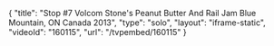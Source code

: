{
    "title": "Stop #7 Volcom Stone's Peanut Butter And Rail Jam Blue Mountain, ON Canada 2013",
    "type": "solo",
    "layout": "iframe-static",
    "videoId": "160115",
    "url": "\/tvpembed\/160115"
}